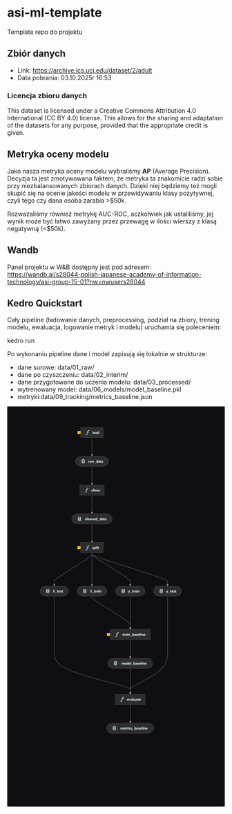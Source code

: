 # asi-ml-template

Template repo do projektu

## Zbiór danych

- Link: <https://archive.ics.uci.edu/dataset/2/adult>
- Data pobrania: 03.10.2025r 16:53

### Licencja zbioru danych

This dataset is licensed under a Creative Commons Attribution 4.0 International (CC BY 4.0) license.
This allows for the sharing and adaptation of the datasets for any purpose, provided that the appropriate credit is given.

## Metryka oceny modelu

Jako nasza metryka oceny modelu wybraliśmy **AP** (Average Precision). Decyzja ta jest zmotywowana faktem, że metryka ta znakomicie radzi sobie przy niezbalansowanych zbiorach danych. Dzięki niej będziemy też mogli skupić się na ocenie jakości modelu w przewidywaniu klasy pozytywnej, czyli tego czy dana osoba zarabia >$50k.

Rozważaliśmy również metrykę AUC-ROC, aczkolwiek jak ustaliliśmy, jej wynik może być łatwo zawyżany przez przewagę w ilości wierszy z klasą negatywną (<$50k).

## Wandb
Panel projektu w W&B dostępny jest pod adresem:
https://wandb.ai/s28044-polish-japanese-academy-of-information-technology/asi-group-15-01?nw=nwusers28044

## Kedro Quickstart

Cały pipeline (ładowanie danych, preprocessing, podział na zbiory, trening modelu, ewaluacja, logowanie metryk i modelu) uruchamia się poleceniem:

kedro run

Po wykonaniu pipeline dane i model zapisują się lokalnie w strukturze:

- dane surowe: data/01_raw/
- dane po czyszczeniu: data/02_interim/
- dane przygotowane do uczenia modelu: data/03_processed/
- wytrenowany model: data/06_models/model_baseline.pkl
- metryki:data/09_tracking/metrics_baseline.json


![Pipline Screens](images/kedro-pipeline.png)

